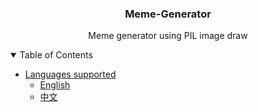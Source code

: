 <h3 align="center">Meme-Generator</h3>
<p align="center">Meme generator using PIL image draw</p>


<!-- TABLE OF CONTENTS -->
<details open="open">
  <summary>Table of Contents</summary>
  <ul>
    <li>
      <a href="#about-the-project">Languages supported</a>
      <ul>
        <li><a href="#built-with">English</a></li>
        <li><a href="#built-with">中文</a></li>
      </ul>
    </li>
  </ul>
</details>
